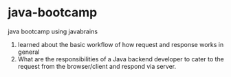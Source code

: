 # java-bootcamp
java bootcamp using javabrains

1. learned about the basic workflow of how request and response works in general 
2. What are the responsibilities of a Java backend developer to cater to the request from the browser/client and respond via server. 
